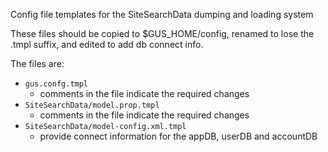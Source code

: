 Config file templates for the SiteSearchData dumping and loading system

These files should be copied to $GUS_HOME/config, renamed to lose the .tmpl suffix, and edited to add db connect info.

The files are:
* `gus.confg.tmpl`
  * comments in the file indicate the required changes
* `SiteSearchData/model.prop.tmpl`
  * comments in the file indicate the required changes
* `SiteSearchData/model-config.xml.tmpl`  
  * provide connect information for the appDB, userDB and accountDB
